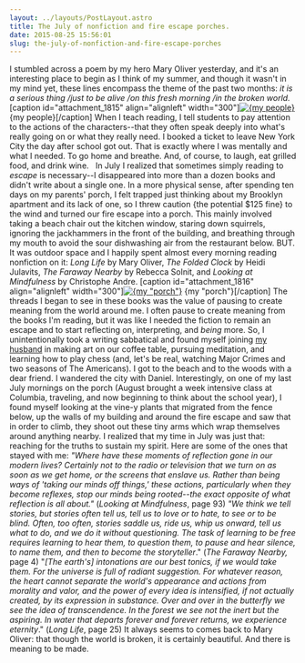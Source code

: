 ```yaml
---
layout: ../layouts/PostLayout.astro
title: The July of nonfiction and fire escape porches.
date: 2015-08-25 15:56:01
slug: the-july-of-nonfiction-and-fire-escape-porches
---
```


I stumbled across a poem by my hero Mary Oliver yesterday, and it's an interesting place to begin as I think of my summer, and though it wasn't in my mind yet, these lines encompass the theme of the past two months: _it is a serious thing /just to be alive /on this fresh morning /in the broken world._ \[caption id="attachment\_1815" align="alignleft" width="300"\][![{my people}](http://akindoflibrary.com/wp-content/uploads/2015/08/IMG_0950-300x225.jpg)](http://akindoflibrary.com/wp-content/uploads/2015/08/IMG_0950.jpg) {my people}\[/caption\] When I teach reading, I tell students to pay attention to the actions of the characters--that they often speak deeply into what's really going on or what they really need. I booked a ticket to leave New York City the day after school got out. That is exactly where I was mentally and what I needed. To go home and breathe. And, of course, to laugh, eat grilled food, and drink wine.   In July I realized that sometimes simply reading to _escape_ is necessary--I disappeared into more than a dozen books and didn't write about a single one. In a more physical sense, after spending ten days on my parents' porch, I felt trapped just thinking about my Brooklyn apartment and its lack of one, so I threw caution {the potential $125 fine} to the wind and turned our fire escape into a porch. This mainly involved taking a beach chair out the kitchen window, staring down squirrels, ignoring the jackhammers in the front of the building, and breathing through my mouth to avoid the sour dishwashing air from the restaurant below. BUT. It was outdoor space and I happily spent almost every morning reading nonfiction on it: _Long Life_ by Mary Oliver, _The Folded Clock_ by Heidi Julavits, _The Faraway Nearby_ by Rebecca Solnit, and _Looking at Mindfulness_ by Christophe Andre. \[caption id="attachment\_1816" align="alignleft" width="300"\][![{my "porch"}](http://akindoflibrary.com/wp-content/uploads/2015/08/IMG_1032-300x300.jpg)](http://akindoflibrary.com/wp-content/uploads/2015/08/IMG_1032.jpg) {my "porch"}\[/caption\] The threads I began to see in these books was the value of pausing to create meaning from the world around me. I often pause to create meaning from the books I'm reading, but it was like I needed the fiction to remain an escape and to start reflecting on, interpreting, and _being_ more. So, I unintentionally took a writing sabbatical and found myself joining [my husband](https://instagram.com/dl_warren/) in making art on our coffee table, pursuing meditation, and learning how to play chess (and, let's be real, watching Major Crimes and two seasons of The Americans). I got to the beach and to the woods with a dear friend. I wandered the city with Daniel. Interestingly, on one of my last July mornings on the porch (August brought a week intensive class at Columbia, traveling, and now beginning to think about the school year), I found myself looking at the vine-y plants that migrated from the fence below, up the walls of my building and around the fire escape and saw that in order to climb, they shoot out these tiny arms which wrap themselves around anything nearby. I realized that my time in July was just that: reaching for the truths to sustain my spirit. Here are some of the ones that stayed with me: _"Where have these moments of reflection gone in our modern lives? Certainly not to the radio or television that we turn on as soon as we get home, or the screens that enslave us. Rather than being ways of 'taking our minds off things,' these actions, particularly when they become reflexes, stop our minds being rooted--the exact opposite of what reflection is all about."_ (_Looking at Mindfulness_, page 93) _"We think we tell stories, but stories often tell us, tell us to love or to hate, to see or to be blind. Often, too often, stories saddle us, ride us, whip us onward, tell us what to do, and we do it without questioning. The task of learning to be free requires learning to hear them, to question them, to pause and hear silence, to name them, and then to become the storyteller_." (_The Faraway Nearby,_ page 4) "_\[The earth's\] intonations are our best tonics, if we would take them. For the universe is full of radiant suggestion. For whatever reason, the heart cannot separate the world's appearance and actions from morality and valor, and the power of every idea is intensified, if not actually created, by its expression in substance. Over and over in the butterfly we see the idea of transcendence. In the forest we see not the inert but the aspiring. In water that departs forever and forever returns, we experience eternity_." (_Long Life_, page 25) It always seems to comes back to Mary Oliver: that though the world is broken, it is certainly beautiful. And there is meaning to be made.